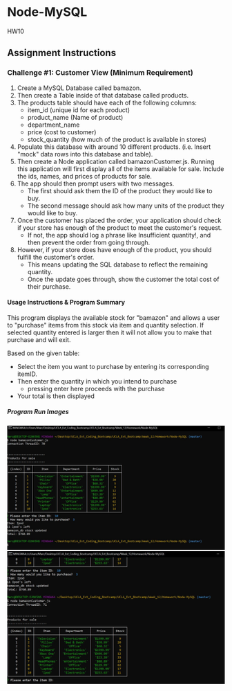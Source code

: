 # Node-MySQL
HW10
## Assignment Instructions
### Challenge #1: Customer View (Minimum Requirement)
1. Create a MySQL Database called bamazon.
2. Then create a Table inside of that database called products.
3. The products table should have each of the following columns:
    * item_id (unique id for each product)
    * product_name (Name of product)
    * department_name
    * price (cost to customer)
    * stock_quantity (how much of the product is available in stores)
4. Populate this database with around 10 different products. (i.e. Insert "mock" data rows into this database and table).
5. Then create a Node application called bamazonCustomer.js. Running this application will first display all of the items available for sale. Include the ids, names, and prices of products for sale.
6. The app should then prompt users with two messages.
    * The first should ask them the ID of the product they would like to buy.
    * The second message should ask how many units of the product they would like to buy.
7. Once the customer has placed the order, your application should check if your store has enough of the product to meet the customer's request.
    * If not, the app should log a phrase like Insufficient quantity!, and then prevent the order from going through.
8. However, if your store does have enough of the product, you should fulfill the customer's order.
    * This means updating the SQL database to reflect the remaining quantity.
    * Once the update goes through, show the customer the total cost of their purchase.


#### Usage Instructions & Program Summary
This program displays the available stock for "bamazon" and allows a user to "purchase" items from this stock via item and quantity selection.
If selected quantity entered is larger then it will not allow you to make that purchase and will exit.

Based on the given table:
* Select the item you want to purchase by entering its corresponding itemID.
* Then enter the quantity in which you intend to purchase
    * pressing enter here proceeds with the purchase
* Your total is then displayed 

##### Program Run Images
![alt text](https://github.com/MarcM987/Node-MySQL/blob/master/bamazon1.JPG?raw=true)
![alt text](https://github.com/MarcM987/Node-MySQL/blob/master/bamazon2.JPG?raw=true)
